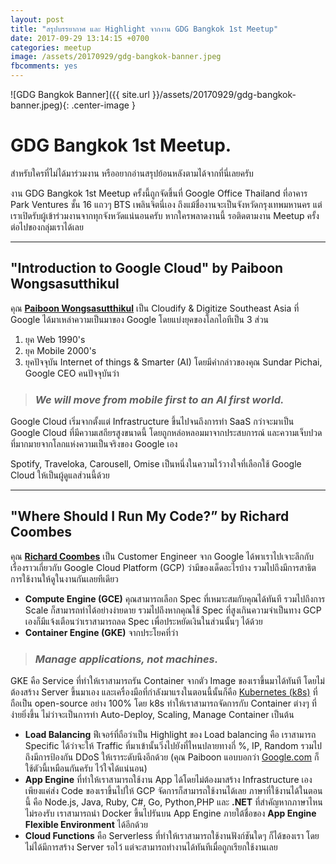 ```yaml
---
layout: post
title: "สรุปบรรยากาศ และ Highlight จากงาน GDG Bangkok 1st Meetup"
date: 2017-09-29 13:14:15 +0700
categories: meetup
image: /assets/20170929/gdg-bangkok-banner.jpeg
fbcomments: yes
---
```


![GDG Bangkok Banner]({{ site.url }}/assets/20170929/gdg-bangkok-banner.jpeg){: .center-image }

# GDG Bangkok 1st Meetup.

สำหรับใครที่ไม่ได้มาร่วมงาน หรืออยากอ่านสรุปย้อนหลังตามได้จากที่นี่เลยครับ

งาน GDG Bangkok 1st Meetup ครั้งนี้ถูกจัดขึ้นที่ Google Office Thailand ที่อาคาร Park Ventures ชั้น 16 แถวๆ BTS เพลินจิตนี่เอง ถึงแม้ชื่องานจะเป็นจังหวัดกรุงเทพมหานคร แต่เราเปิดรับผู้เข้าร่วมงานจากทุกจังหวัดแน่นอนครับ หากใครพลาดงานนี้ รอติดตามงาน Meetup ครั้งต่อไปของกลุ่มเราได้เลย

<!--more-->

---

## "Introduction to Google Cloud" by Paiboon Wongsasutthikul

คุณ **[Paiboon Wongsasutthikul][Linkedin-Paiboon]** เป็น Cloudify & Digitize Southeast Asia ที่ Google ได้มาเหล่าความเป็นมาของ Google โดยแบ่งยุคของโลกไอทีเป็น 3 ส่วน
1. ยุค Web 1990's
2. ยุค Mobile 2000's
3. ยุคปัจจุบัน Internet of things & Smarter (AI) โดยมีคำกล่าวของคุณ Sundar Pichai, Google CEO คนปัจจุบันว่า
> ### *We will move from mobile first to an AI first world.*

Google Cloud เริ่มจากตั้งแต่ Infrastructure ขึ้นไปจนถึงการทำ SaaS กว่าจะมาเป็น Google Cloud ที่มีความเสถียรสูงขนาดนี้ โดยถูกหล่อหลอมมาจากประสบการณ์ และความเจ็บปวดที่มากมายจากโลกแห่งความเป็นจริงของ Google เอง

Spotify, Traveloka, Carousell, Omise เป็นหนึ่งในความไว้วางใจที่เลือกใช้ Google Cloud ให้เป็นผู้ดูแลส่วนนี้ด้วย

---

## "Where Should I Run My Code?” by Richard Coombes

คุณ **[Richard Coombes][Linkedin-Richard]** เป็น Customer Engineer จาก Google ได้พาเราไปเจาะลึกกับเรื่องราวเกี่ยวกับ Google Cloud Platform (GCP) ว่ามีของเด็ดอะไรบ้าง รวมไปถึงมีการสาธิตการใช้งานให้ดูในงานกันเลยทีเดียว
* **Compute Engine (GCE)** คุณสามารถเลือก Spec ที่เหมาะสมกับคุณได้ทันที รวมไปถึงการ Scale ก็สามารถทำได้อย่างง่ายดาย รวมไปถึงหากคุณใช้ Spec ที่สูงเกินความจำเป็นทาง GCP เองก็มีแจ้งเตือนว่าเราสามารถลด Spec เพื่อประหยัดเงินในส่วนนั้นๆ ได้ด้วย
* **Container Engine (GKE)** จากประโยคที่ว่า
> ### *Manage applications, not machines.*

  GKE คือ Service ที่ทำให้เราสามารถรัน Container จากตัว Image ของเราขึ้นมาได้ทันที โดยไม่ต้องสร้าง Server ขึ้นมาเอง และเครื่องมือที่กำลังมาแรงในตอนนี้นั้นก็คือ [Kubernetes (k8s)][Kubernetes] ที่ถือเป็น open-source อย่าง 100% โดย k8s ทำให้เราสามารถจัดการกับ Container ต่างๆ ที่ง่ายยิ่งขึ้น ไม่ว่าจะเป็นการทำ Auto-Deploy, Scaling, Manage Container เป็นต้น
* **Load Balancing** ฟีเจอร์ที่ถือว่าเป็น Highlight ของ Load balancing คือ เราสามารถ Specific ได้ว่าจะให้ Traffic ที่มาเข้านั้นวิ่งไปยังที่ไหนปลายทางกี่ %, IP, Random รวมไปถึงมีการป้องกัน DDoS ให้เราระดับนึงอีกด้วย (คุณ Paiboon แอบบอกว่า [Google.com][Google-Thailand] ก็ใช้ตัวนี้เหมือนกันครับ ไว้ใจได้แน่นอน)
* **App Engine** ที่ทำให้เราสามารถใช้งาน App ได้โดยไม่ต้องมาสร้าง Infrastructure เอง เพียงแค่ส่ง Code ของเราขึ้นไปให้ GCP จัดการก็สามารถใช้งานได้เลย ภาษาที่ใช้งานได้ในตอนนี้ คือ  Node.js, Java, Ruby, C#, Go, Python,PHP และ **.NET** ที่สำคัญหากภาษาไหนไม่รองรับ เราสามารถนำ Docker ขึ้นไปรันบน App Engine ภายใต้ชื่อของ **App Engine Flexible Environment** ได้อีกด้วย
* **Cloud Functions** คือ Serverless ที่ทำให้เราสามารถใช้งานฟังก์ชันใดๆ ก็ได้ของเรา โดยไม่ได้มีการสร้าง Server รอไว้ แต่จะสามารถทำงานได้ทันทีเมื่อถูกเรียกใช้งานเลย



[Google-Thailand]: https://www.google.co.th/
[Linkedin-Paiboon]: https://www.linkedin.com/in/meetpaiboon/
[Linkedin-Richard]: https://www.linkedin.com/in/coombesr
[Kubernetes]: https://kubernetes.io/
